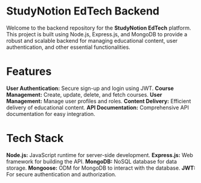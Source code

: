 # StudyNotion EdTech Backend

Welcome to the backend repository for the **StudyNotion EdTech** platform. This project is built using Node.js, Express.js, and MongoDB to provide a robust and scalable backend for managing educational content, user authentication, and other essential functionalities.

# Features
**User Authentication:** Secure sign-up and login using JWT.
**Course Management:** Create, update, delete, and fetch courses.
**User Management:** Manage user profiles and roles.
**Content Delivery:** Efficient delivery of educational content.
**API Documentation:** Comprehensive API documentation for easy integration.

# Tech Stack
**Node.js:** JavaScript runtime for server-side development.
**Express.js:** Web framework for building the API.
**MongoDB:** NoSQL database for data storage.
**Mongoose:** ODM for MongoDB to interact with the database.
**JWT:** For secure authentication and authorization.
